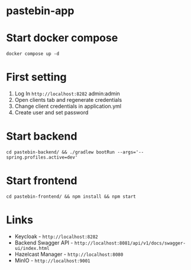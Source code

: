 # pastebin-app

# Start docker compose
```shell
docker compose up -d
```

# First setting
1. Log In `http://localhost:8282` admin:admin
2. Open clients tab and regenerate credentials
3. Change client credentials in application.yml
4. Create user and set password

# Start backend
```shell
cd pastebin-backend/ && ./gradlew bootRun --args='--spring.profiles.active=dev'
```

# Start frontend
```shell
cd pastebin-frontend/ && npm install && npm start
```

# Links
* Keycloak - `http://localhost:8282`
* Backend Swagger API - `http://localhost:8081/api/v1/docs/swagger-ui/index.html`
* Hazelcast Manager - `http://localhost:8080`
* MinIO - `http://localhost:9001`
